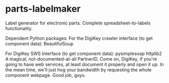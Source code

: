 # parts-labelmaker
Label generator for electronic parts. Complete spreadsheet-to-labels functionality.

Dependent Python packages:
For the DigiKey crawler interface (to get component data):
  BeautifulSoup
For DigiKey SWS Interface (to get component data):
  pysimplesoap
  httplib2
  A magical, not-documented-at-all PartnerID. Come on, DigiKey, if you're going to have web services, at least document it properly and open it up. In the mean time, we'll just hog your bandwidth by requesting the whole component webpage. Good job, guys.